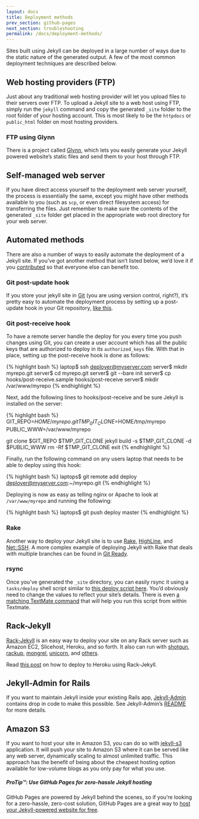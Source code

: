 ```yaml
---
layout: docs
title: Deployment methods
prev_section: github-pages
next_section: troubleshooting
permalink: /docs/deployment-methods/
---
```


Sites built using Jekyll can be deployed in a large number of ways due to the static nature of the generated output. A few of the most common deployment techniques are described below.

## Web hosting providers (FTP)

Just about any traditional web hosting provider will let you upload files to their servers over FTP. To upload a Jekyll site to a web host using FTP, simply run the `jekyll` command and copy the generated `_site` folder to the root folder of your hosting account. This is most likely to be the `httpdocs` or `public_html` folder on most hosting providers.

### FTP using Glynn

There is a project called [Glynn](https://github.com/dmathieu/glynn), which lets you easily generate your Jekyll powered website’s static files and
send them to your host through FTP.

## Self-managed web server

If you have direct access yourself to the deployment web server yourself, the process is essentially the same, except you might have other methods available to you (such as `scp`, or even direct filesystem access) for transferring the files. Just remember to make sure the contents of the generated `_site` folder get placed in the appropriate web root directory for your web server.

## Automated methods

There are also a number of ways to easily automate the deployment of a Jekyll site. If you’ve got another method that isn’t listed below, we’d love it if you [contributed](../contributing) so that everyone else can benefit too.

### Git post-update hook

If you store your jekyll site in [Git](http://git-scm.com/) (you are using version control, right?), it’s pretty easy to automate the
deployment process by setting up a post-update hook in your Git
repository, [like
this](http://web.archive.org/web/20091223025644/http://www.taknado.com/en/2009/03/26/deploying-a-jekyll-generated-site/).

### Git post-receive hook

To have a remote server handle the deploy for you every time you push changes using Git, you can create a user account which has all the public keys that are authorized to deploy in its `authorized_keys` file. With that in place, setting up the post-receive hook is done as follows:

{% highlight bash %}
laptop$ ssh deployer@myserver.com
server$ mkdir myrepo.git
server$ cd myrepo.git
server$ git --bare init
server$ cp hooks/post-receive.sample hooks/post-receive
server$ mkdir /var/www/myrepo
{% endhighlight %}

Next, add the following lines to hooks/post-receive and be sure Jekyll is
installed on the server:

{% highlight bash %}
GIT_REPO=$HOME/myrepo.git
TMP_GIT_CLONE=$HOME/tmp/myrepo
PUBLIC_WWW=/var/www/myrepo

git clone $GIT_REPO $TMP_GIT_CLONE
jekyll build -s $TMP_GIT_CLONE -d $PUBLIC_WWW
rm -Rf $TMP_GIT_CLONE
exit
{% endhighlight %}

Finally, run the following command on any users laptop that needs to be able to
deploy using this hook:

{% highlight bash %}
laptops$ git remote add deploy deployer@myserver.com:~/myrepo.git
{% endhighlight %}

Deploying is now as easy as telling nginx or Apache to look at
`/var/www/myrepo` and running the following:

{% highlight bash %}
laptops$ git push deploy master
{% endhighlight %}

### Rake

Another way to deploy your Jekyll site is to use [Rake](https://github.com/jimweirich/rake), [HighLine](https://github.com/JEG2/highline), and
[Net::SSH](http://net-ssh.rubyforge.org/). A more complex example of deploying Jekyll with Rake that deals with multiple branches can be found in [Git Ready](https://github.com/gitready/gitready/blob/en/Rakefile).

### rsync

Once you’ve generated the `_site` directory, you can easily rsync it using a `tasks/deploy` shell script similar to [this deploy script here](http://github.com/henrik/henrik.nyh.se/blob/master/tasks/deploy). You’d obviously need to change the values to reflect your site’s details. There is even [a matching TextMate command](http://gist.github.com/214959) that will help you run
this script from within Textmate.


## Rack-Jekyll

[Rack-Jekyll](http://github.com/bry4n/rack-jekyll/) is an easy way to deploy your site on any Rack server such as Amazon EC2, Slicehost, Heroku, and so forth. It also can run with [shotgun](http://github.com/rtomakyo/shotgun/), [rackup](http://github.com/rack/rack), [mongrel](http://github.com/mongrel/mongrel), [unicorn](http://github.com/defunkt/unicorn/), and [others](https://github.com/adaoraul/rack-jekyll#readme).

Read [this post](http://blog.crowdint.com/2010/08/02/instant-blog-using-jekyll-and-heroku.html) on how to deploy to Heroku using Rack-Jekyll.

## Jekyll-Admin for Rails

If you want to maintain Jekyll inside your existing Rails app, [Jekyll-Admin](http://github.com/zkarpinski/Jekyll-Admin) contains drop in code to make this possible. See Jekyll-Admin’s [README](http://github.com/zkarpinski/Jekyll-Admin/blob/master/README) for more details.

## Amazon S3

If you want to host your site in Amazon S3, you can do so with
[jekyll-s3](https://github.com/laurilehmijoki/jekyll-s3) application. It will
push your site to Amazon S3 where it can be served like any web server,
dynamically scaling to almost unlimited traffic. This approach has the
benefit of being about the cheapest hosting option available for
low-volume blogs as you only pay for what you use.

<div class="note">
  <h5>ProTip™: Use GitHub Pages for zero-hassle Jekyll hosting</h5>
  <p>GitHub Pages are powered by Jekyll behind the scenes, so if you’re looking for a zero-hassle, zero-cost solution, GitHub Pages are a great way to <a href="../github-pages">host your Jekyll-powered website for free</a>.</p>
</div>
